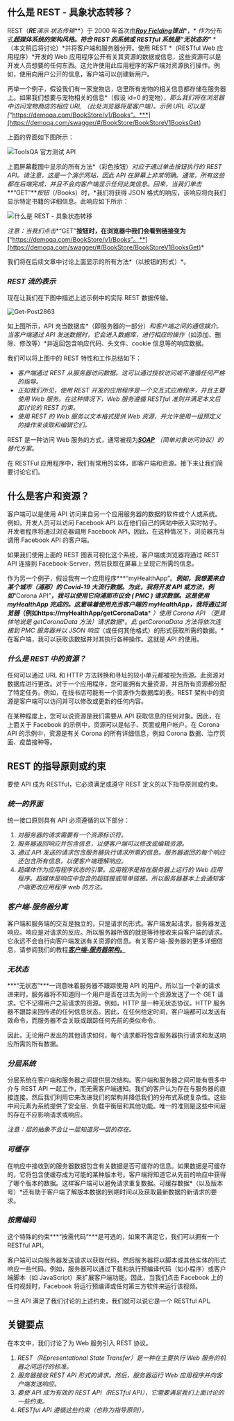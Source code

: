 ## 什么是 REST - 具象状态转移？

REST（***RE**演示 状态**传输***）于 2000 年首次由[***Roy Fielding***](https://en.wikipedia.org/wiki/Roy_Fielding)***提出****，* *作为*分布式***超媒体系统的架构风格。***符合 REST 的系统或 RESTful 系统是***“无状态的”*** *（本文稍后将讨论）*并将客户端和服务器分开。使用 REST *（RESTful Web 应用程序）*开发的 Web 应用程序公开有关其资源的数据或信息，这些资源可以是开发人员想要的任何东西。这允许使用此应用程序的客户端对资源执行操作。例如，使用向用户公开的信息，客户端可以创建新用户。

再举一个例子，假设我们有一家宠物店，店里所有宠物的相关信息都存储在服务器上。如果我们想要与宠物相关的信息*（假设 id=0 的宠物），*那么我们将在浏览器中访问宠物商店的相应 URL *（此处浏览器将是客户端）。*示例 URL 可以是[***“https://demoqa.com/BookStore/v1/Books”。***](https://demoqa.com/swagger/#/BookStore/BookStoreV1BooksGet)

上面的界面如下图所示：

![ToolsQA 官方测试 API](https://toolsqa.com/gallery/Rest%20Assured/1.ToolsQA%20official%20APIs%20for%20Testing.png)

上面屏幕截图中显示的所有方法*（彩色按钮）*对应于通过单击按钮执行的 REST API。请注意，这是一个演示网站，因此 API 在屏幕上非常明确。通常，所有这些都在后端完成，并且不会向客户端显示任何此类信息。回来，当我们单击***“GET”***按钮*（/Books）时，*我们将获得 JSON 格式的响应，该响应将向我们显示特定书籍的详细信息。此响应如下所示：

![什么是 REST - 具象状态转移](https://toolsqa.com/gallery/Rest%20Assured/2.What%20is%20REST%20-%20Representational%20State%20Transfer.png)

*注意：当我们点击**“GET”**按钮时，在浏览器中我们会看到链接变为[**“https://demoqa.com/BookStore/v1/Books”。**](https://demoqa.com/swagger/#/BookStore/BookStoreV1BooksGet)*

我们将在后续文章中讨论上面显示的所有方法*（以按钮的形式）*。

### ***REST 流的表示***

现在让我们在下图中描述上述示例中的实际 REST 数据传输。

![Get-Post2863](https://toolsqa.com/gallery/Rest%20Assured/3.Get-Post2863.png)

如上图所示，API 充当数据库*（即服务器的一部分）*和客户端之间的通信媒介。当客户端通过 API 发送数据时，它会进入数据库，进行相应的操作*（如添加、删除、修改等）*并返回包含响应代码、头文件、cookie 信息等的响应数据。

我们可以将上图中的 REST 特性和工作总结如下：

-   *客户端通过 REST 从服务器访问数据。这可以通过授权访问或不遵循任何严格的指导。*
-   *正如我们所见，使用 REST 开发的应用程序是一个交互式应用程序，并且主要使用 Web 服务。在这种情况下，Web 服务遵循 RESTful 准则并满足本文后面讨论的 REST 约束。*
-   *使用 REST 的 Web 服务以文本格式提供 Web 资源，并允许使用一组预定义的操作来读取和编辑它们。*

REST 是一种访问 Web 服务的方式，通常被视为[***SOAP***](https://www.toolsqa.com/soapui/what-is-soapui/) *（简单对象访问协议）的替代方案。*

在 RESTFul 应用程序中，我们有常用的实体，即客户端和资源。接下来让我们简要讨论它们。

## 什么是客户和资源？

客户端可以是使用 API 访问来自另一个应用服务器的数据的软件或个人或系统。例如，开发人员可以访问 Facebook API 以在他们自己的网站中嵌入实时帖子。开发者程序将通过浏览器调用 Facebook API。因此，在这种情况下，浏览器充当调用 Facebook API 的客户端。

如果我们使用上面的 REST 图表可视化这个系统，客户端或浏览器将通过 REST API 连接到 Facebook-Server，然后获取在屏幕上呈现它所需的信息。

作为另一个例子，假设我有一个应用程序***“myHealthApp”。***例如，我想要来自某个城市（浦那）的 Covid-19 大流行数据。为此，我将开发 API 或方法，例如***“Corona API”***，我可以使用它向浦那市议会 ( *PMC* ) 请求数据。这是使用 myHealthApp 完成的。这意味着使用充当客户端的 myHealthApp，我将通过浏览器*（例如****https://myHealthApp/getCoronaData*** *）使用 Corona API （更具体地说是 getCoronaData 方法）请求数据**。*此 getCoronaData 方法将依次连接到 PMC 服务器并以 JSON 响应*（或任何其他格式）的形式获取所需的数据。*在客户端，我可以获取该数据并对其执行各种操作。这就是 API 的使用。

### ***什么是 REST 中的资源？***

任何可以通过 URL 和 HTTP 方法转换和寻址的较小单元都被视为资源。此资源对数据库进行更改。对于一个应用程序，您可能拥有大量资源，并且所有资源都分配了特定任务。例如，在线书店可能有一个资源作为数据库的表。REST 架构中的资源是客户端可以访问并可以修改或更新的任何内容。

在某种程度上，您可以说资源是我们需要从 API 获取信息的任何对象。因此，在上面关于 Facebook 的示例中，资源可以是帖子、页面或用户帐户。在 Corona API 的示例中，资源是有关 Corona 的所有详细信息，例如 Corona 数据、治疗页面、疫苗接种等。

## REST 的指导原则或约束

要使 API 成为 RESTful，它必须满足或遵守 REST 定义的以下指导原则或约束。

### ***统一的界面***

统一接口原则具有 API 必须遵循的以下部分：

1.  *对服务器的请求需要有一个资源标识符。*
2.  *服务器返回响应并包含信息，以便客户端可以修改或编辑资源。*
3.  *通过 API 发送的请求包含服务器执行请求所需的信息。服务器返回的每个响应还包含所有信息，以便客户端理解响应。*
4.  *超媒体作为应用程序状态的引擎。应用程序是指在服务器上运行的 Web 应用程序。超媒体是响应中包含的超链接或简单链接。所以服务器基本上会通知客户端更改应用程序 web 的方法。*

### ***客户端-服务器分离***

客户端和服务端的交互是独立的，只是请求的形式。客户端发起请求，服务器发送响应。响应是对请求的反应。所以服务器所做的就是等待接收来自客户端的请求。它永远不会自行向客户端发送有关资源的信息。有关客户端-服务器的更多详细信息，请参阅我们的教程[***客户端-服务器架构。***](https://toolsqa.com/client-server/client-server-architecture-and-model)

### ***无状态***

***“无状态”***一词意味着服务器不跟踪使用 API 的用户。所以当一个新的请求进来时，服务器将不知道同一个用户是否在过去为同一个资源发送了一个 GET 请求。它不记得用户之前请求的资源。例如，HTTP 是一种无状态协议。HTTP 服务器不跟踪来回传递的任何信息状态。因此，在任何给定时间，客户端都可以发送有效命令，而服务器不会关联或跟踪任何先前的类似命令。

因此，无论用户发出的其他请求如何，每个请求都将包含服务器执行请求和发送响应所需的所有数据。

### ***分层系统***

分层系统在客户端和服务器之间提供层次结构。客户端和服务器之间可能有很多中介与 REST API 一起工作，而无需客户端通知。我们的客户认为存在与服务器的直接连接。然后我们利用它来改进我们的架构并降低我们的分布式系统复杂性。这些中间元素为系统提供了安全层、负载平衡层和其他功能。唯一的准则是这些中间层的存在不应影响请求或响应。

*注意：层的抽象不会让一层知道另一层的存在。*

### ***可缓存***

在响应中接收到的服务器数据包含有关数据是否可缓存的信息。如果数据是可缓存的，它将包含使缓存成为可能的某种版本号。客户端将知道它从先前的响应中获得了哪个版本的数据。这样客户端可以避免请求重复数据。可缓存数据*（以及版本号）*还有助于客户端了解版本数据的到期时间以及获取最新数据的新请求的要求。

### ***按需编码***

这个特殊的约束***“按需代码”***是可选的，如果不满足它，我们可以拥有一个 RESTful API。

客户端可以向服务器发送请求以获取代码，然后服务器将以脚本或其他实体的形式响应一些代码。例如，服务器可以通过下载和执行预编译代码（如小程序）或客户端脚本（如 JavaScript）来扩展客户端功能。因此，当我们点击 Facebook 上的任何视频时，Facebook 将运行预编译或任何第三方软件来运行该视频。

一旦 API 满足了我们讨论的上述约束，我们就可以说它是一个 RESTful API。

## 关键要点

在本文中，我们讨论了为 Web 服务引入 REST 协议。

1.  *REST（REpresentational State Transfer）是一种在主要执行 Web 服务的机器之间运行的标准。*
2.  *服务器接收 REST API 形式的请求。然后，服务器运行 Web 应用程序并向客户端发送响应。*
3.  *要使 API 成为有效的 REST API（RESTful API），它需要满足我们上面讨论的一些约束。*
4.  *RESTful API 遵循这些约束（也称为指导原则）。*